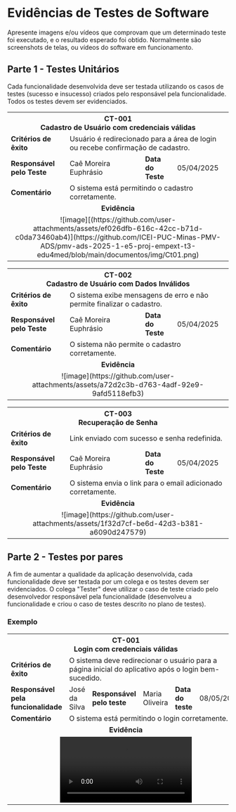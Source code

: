 # Evidências de Testes de Software

Apresente imagens e/ou vídeos que comprovam que um determinado teste foi executado, e o resultado esperado foi obtido. Normalmente são screenshots de telas, ou vídeos do software em funcionamento.

## Parte 1 - Testes Unitários
Cada funcionalidade desenvolvida deve ser testada utilizando os casos de testes (sucesso e insucesso) criados pelo responsável pela funcionalidade. Todos os testes devem ser evidenciados.


<table>
  <tr>
    <th colspan="6" width="1000">CT-001<br> Cadastro de Usuário com credenciais válidas</th>
  </tr>
  <tr>
    <td width="170"><strong>Critérios de êxito</strong></td>
    <td colspan="5">Usuário é redirecionado para a área de login ou recebe confirmação de cadastro.</td>
  </tr>
    <tr>
    <td><strong>Responsável pelo Teste</strong></td>
    <td width="430">Caê Moreira Euphrásio </td>
     <td width="100"><strong>Data do Teste</strong></td>
    <td width="150">05/04/2025</td>
  </tr>
    <tr>
    <td width="170"><strong>Comentário</strong></td>
    <td colspan="5">O sistema está permitindo o cadastro corretamente.</td>
  </tr>
  <tr>
    <td colspan="6" align="center"><strong>Evidência</strong></td>
  </tr>
  <tr>
    <td colspan="6" align="center">![image][(https://github.com/user-attachments/assets/ef026dfb-616c-42cc-b71d-c0da73460ab4)](https://github.com/ICEI-PUC-Minas-PMV-ADS/pmv-ads-2025-1-e5-proj-empext-t3-edu4med/blob/main/documentos/img/Ct01.png)
</td>
  </tr>
</table>

<table>
  <tr>
    <th colspan="6" width="1000">CT-002<br> Cadastro de Usuário com Dados Inválidos</th>
  </tr>
  <tr>
    <td width="170"><strong>Critérios de êxito</strong></td>
    <td colspan="5">O sistema exibe mensagens de erro e não permite finalizar o cadastro.</td>
  </tr>
    <tr>
    <td><strong>Responsável pelo Teste</strong></td>
    <td width="430">Caê Moreira Euphrásio </td>
     <td width="100"><strong>Data do Teste</strong></td>
    <td width="150">05/04/2025</td>
  </tr>
    <tr>
    <td width="170"><strong>Comentário</strong></td>
    <td colspan="5">O sistema não permite o cadastro corretamente.</td>
  </tr>
  <tr>
    <td colspan="6" align="center"><strong>Evidência</strong></td>
  </tr>
  <tr>
    <td colspan="6" align="center">![image](https://github.com/user-attachments/assets/a72d2c3b-d763-4adf-92e9-9afd5118efb3)

</td>
  </tr>
</table>

<table>
  <tr>
    <th colspan="6" width="1000">CT-003<br> Recuperação de Senha</th>
  </tr>
  <tr>
    <td width="170"><strong>Critérios de êxito</strong></td>
    <td colspan="5">Link enviado com sucesso e senha redefinida.</td>
  </tr>
    <tr>
    <td><strong>Responsável pelo Teste</strong></td>
    <td width="430">Caê Moreira Euphrásio </td>
     <td width="100"><strong>Data do Teste</strong></td>
    <td width="150">05/04/2025</td>
  </tr>
    <tr>
    <td width="170"><strong>Comentário</strong></td>
    <td colspan="5">O sistema envia o link para o email adicionado corretamente.</td>
  </tr>
  <tr>
    <td colspan="6" align="center"><strong>Evidência</strong></td>
  </tr>
  <tr>
    <td colspan="6" align="center">![image](https://github.com/user-attachments/assets/1f32d7cf-be6d-42d3-b381-a6090d247579)


</td>
  </tr>
</table>

## Parte 2 - Testes por pares
A fim de aumentar a qualidade da aplicação desenvolvida, cada funcionalidade deve ser testada por um colega e os testes devem ser evidenciados. O colega "Tester" deve utilizar o caso de teste criado pelo desenvolvedor responsável pela funcionalidade (desenvolveu a funcionalidade e criou o caso de testes descrito no plano de testes).

### Exemplo
<table>
  <tr>
    <th colspan="6" width="1000">CT-001<br>Login com credenciais válidas</th>
  </tr>
  <tr>
    <td width="170"><strong>Critérios de êxito</strong></td>
    <td colspan="5">O sistema deve redirecionar o usuário para a página inicial do aplicativo após o login bem-sucedido.</td>
  </tr>
    <tr>
    <td><strong>Responsável pela funcionalidade</strong></td>
    <td width="430">José da Silva </td>
      <td><strong>Responsável pelo teste</strong></td>
    <td width="430">Maria Oliveira </td>
     <td width="100"><strong>Data do teste</strong></td>
    <td width="150">08/05/2024</td>
  </tr>
    <tr>
    <td width="170"><strong>Comentário</strong></td>
    <td colspan="5">O sistema está permitindo o login corretamente.</td>
  </tr>
  <tr>
    <td colspan="6" align="center"><strong>Evidência</strong></td>
  </tr>
  <tr>
    <td colspan="6" align="center"><video src="https://github.com/ICEI-PUC-Minas-PMV-ADS/pmv-ads-2024-1-e5-proj-time-sheet/assets/82043220/2e3c1722-7adc-4bd4-8b4c-3abe9ddc1b48"/></td>
  </tr>
</table>



